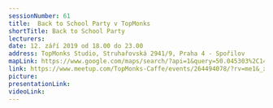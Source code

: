 ```yaml
---
sessionNumber: 61
title:  Back to School Party v TopMonks
shortTitle: Back to School Party
lecturers: 
date: 12. září 2019 od 18.00 do 23.00
address: TopMonks Studio, Struhařovská 2941/9, Praha 4 - Spořilov
mapLink: https://www.google.com/maps/search/?api=1&query=50.045303%2C14.491339
link: https://www.meetup.com/TopMonks-Caffe/events/264494078/?rv=me1&_xtd=gatlbWFpbF9jbGlja9oAJDM0Mzc0ZTIzLWNlMjctNDZiMC05NTA1LWY4ZjNiOTBkOThhZA
picture:
presentationLink:
videoLink:
---
```

